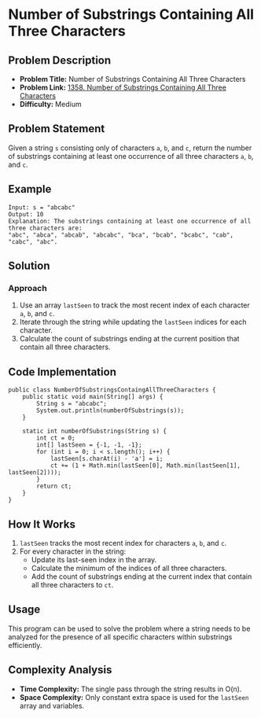 # Number of Substrings Containing All Three Characters

## Problem Description

- **Problem Title:** Number of Substrings Containing All Three Characters
- **Problem Link:** [1358. Number of Substrings Containing All Three Characters](https://leetcode.com/problems/number-of-substrings-containing-all-three-characters/description/)
- **Difficulty:** Medium

## Problem Statement
Given a string `s` consisting only of characters `a`, `b`, and `c`, return the number of substrings containing at least one occurrence of all three characters `a`, `b`, and `c`.

## Example

```java[]
Input: s = "abcabc"
Output: 10
Explanation: The substrings containing at least one occurrence of all three characters are:
"abc", "abca", "abcab", "abcabc", "bca", "bcab", "bcabc", "cab", "cabc", "abc".
```

## Solution

### Approach
1. Use an array `lastSeen` to track the most recent index of each character `a`, `b`, and `c`.
2. Iterate through the string while updating the `lastSeen` indices for each character.
3. Calculate the count of substrings ending at the current position that contain all three characters.

## Code Implementation

```java[]
public class NumberOfSubstringsContaingAllThreeCharacters {
    public static void main(String[] args) {
        String s = "abcabc";
        System.out.println(numberOfSubstrings(s));
    }

    static int numberOfSubstrings(String s) {
        int ct = 0;
        int[] lastSeen = {-1, -1, -1};
        for (int i = 0; i < s.length(); i++) {
            lastSeen[s.charAt(i) - 'a'] = i;
            ct += (1 + Math.min(lastSeen[0], Math.min(lastSeen[1], lastSeen[2])));
        }
        return ct;
    }
}
```

## How It Works
1. `lastSeen` tracks the most recent index for characters `a`, `b`, and `c`.
2. For every character in the string:
    - Update its last-seen index in the array.
    - Calculate the minimum of the indices of all three characters.
    - Add the count of substrings ending at the current index that contain all three characters to `ct`.

## Usage
This program can be used to solve the problem where a string needs to be analyzed for the presence of all specific characters within substrings efficiently.

## Complexity Analysis
- **Time Complexity:** The single pass through the string results in O(n).
- **Space Complexity:** Only constant extra space is used for the `lastSeen` array and variables.

